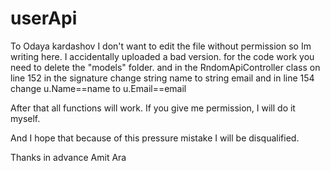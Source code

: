 # userApi
To Odaya kardashov
I don't want to edit the file without permission so Im writing here.
I accidentally uploaded a bad version.
for the code  work you need to delete the "models" folder.
and in the RndomApiController class
on line 152 in the signature change string name to string email
and in line 154 change u.Name==name to u.Email==email

After that all functions will work.
If you give me permission, I will do it myself.

And I hope that because of this pressure mistake I will be disqualified.

Thanks in advance Amit Ara
